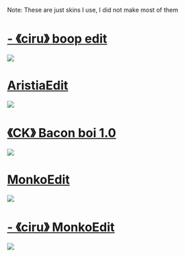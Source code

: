 
Note: These are just skins I use, I did not make most of them

# [-         《ciru》 boop edit](https://cdn.discordapp.com/attachments/972968876713320448/995177518594281493/-_ciru_boop_edit.osk)
![](https://i.imgur.com/A7i9w9c.jpeg)


# [AristiaEdit](https://cdn.discordapp.com/attachments/972968876713320448/994129530631495730/AristiaEdit.osk)
![](https://i.imgur.com/hz76VHK.jpeg)


# [《CK》 Bacon boi 1.0](https://cdn.discordapp.com/attachments/972968876713320448/995180894560194651/-_CK_Bacon_boi_1.0_clrs.osk)
![](https://i.imgur.com/ypQbJlq.jpeg)

# [MonkoEdit](https://cdn.discordapp.com/attachments/972968876713320448/995198493557801041/MonkoEdit.osk)
![](https://i.imgur.com/6RpAgPr.png)


# [-         《ciru》 MonkoEdit](https://cdn.discordapp.com/attachments/972968876713320448/995212980700590120/-_ciru_MonkoEdit.osk)
![](https://i.imgur.com/9BFULZn.jpeg)
